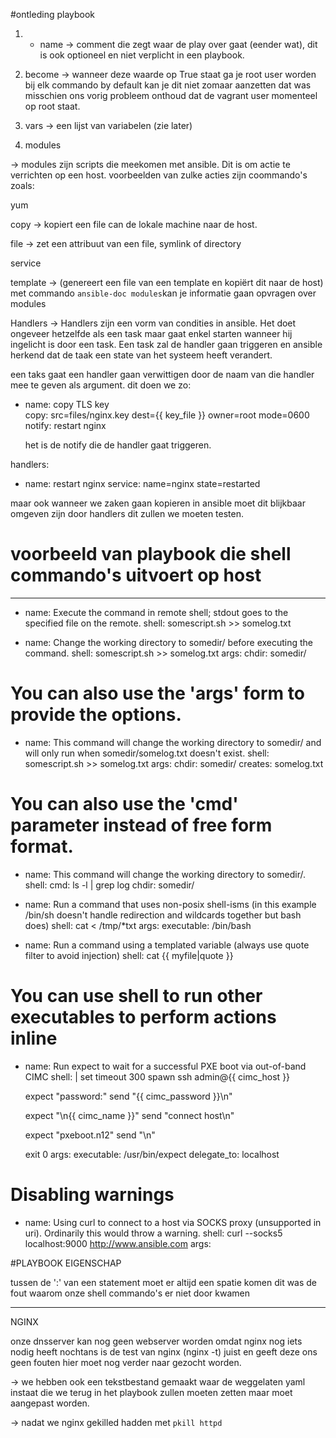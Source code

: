 #ontleding playbook

1) - name
-> comment die zegt waar de play over gaat (eender wat), dit is ook optioneel en niet verplicht in een playbook.

2) become
-> wanneer deze waarde op True staat ga je root user worden bij elk commando
by default kan je dit niet zomaar aanzetten dat was misschien ons vorig probleem onthoud dat de vagrant user momenteel op root staat.

3) vars
-> een lijst van variabelen (zie later)

4) modules

-> modules zijn scripts die meekomen met ansible. Dit is om actie te verrichten op een host. voorbeelden van zulke acties zijn coommando's zoals:

yum

copy
-> kopiert een file can de lokale machine naar de host.

file
-> zet een attribuut van een file, symlink of directory

service

template
-> (genereert een file van een template en kopiërt dit naar de host)
met commando `ansible-doc modules`kan je informatie gaan opvragen over modules

Handlers
-> Handlers zijn een vorm van condities in ansible. Het doet ongeveer hetzelfde als een task maar gaat enkel starten wanneer hij ingelicht is door een task. Een task zal de handler gaan triggeren en ansible herkend dat de taak een state van het systeem heeft verandert.

een taks gaat een handler gaan verwittigen door de naam van die handler mee te geven als argument. dit doen we zo:

 - name: copy TLS key      
   copy: src=files/nginx.key dest={{ key_file }} owner=root mode=0600
   notify: restart nginx

   het is de notify die de handler gaat triggeren.


handlers: 
- name: restart nginx 
  service: name=nginx state=restarted

maar ook wanneer we zaken gaan kopieren in ansible moet dit blijkbaar omgeven zijn door handlers dit zullen we moeten testen.


# voorbeeld van playbook die shell commando's uitvoert op host
----------------------------------------------------------------------------------------------------------

- name: Execute the command in remote shell; stdout goes to the specified file on the remote.
  shell: somescript.sh >> somelog.txt

- name: Change the working directory to somedir/ before executing the command.
  shell: somescript.sh >> somelog.txt
  args:
    chdir: somedir/

# You can also use the 'args' form to provide the options.
- name: This command will change the working directory to somedir/ and will only run when somedir/somelog.txt doesn't exist.
  shell: somescript.sh >> somelog.txt
  args:
    chdir: somedir/
    creates: somelog.txt

# You can also use the 'cmd' parameter instead of free form format.
- name: This command will change the working directory to somedir/.
  shell:
    cmd: ls -l | grep log
    chdir: somedir/

- name: Run a command that uses non-posix shell-isms (in this example /bin/sh doesn't handle redirection and wildcards together but bash does)
  shell: cat < /tmp/*txt
  args:
    executable: /bin/bash

- name: Run a command using a templated variable (always use quote filter to avoid injection)
  shell: cat {{ myfile|quote }}

# You can use shell to run other executables to perform actions inline
- name: Run expect to wait for a successful PXE boot via out-of-band CIMC
  shell: |
    set timeout 300
    spawn ssh admin@{{ cimc_host }}

    expect "password:"
    send "{{ cimc_password }}\n"

    expect "\n{{ cimc_name }}"
    send "connect host\n"

    expect "pxeboot.n12"
    send "\n"

    exit 0
  args:
    executable: /usr/bin/expect
  delegate_to: localhost

# Disabling warnings
- name: Using curl to connect to a host via SOCKS proxy (unsupported in uri). Ordinarily this would throw a warning.
  shell: curl --socks5 localhost:9000 http://www.ansible.com
  args:


#PLAYBOOK EIGENSCHAP

tussen de ':' van een statement moet er altijd een spatie komen
dit was de fout waarom onze shell commando's er niet door kwamen

------------------------------------------------------------------------------------------------------------------------------
NGINX

onze dnsserver kan nog geen webserver worden omdat nginx nog iets nodig heeft nochtans is de test van nginx (nginx -t)
juist en geeft deze ons geen fouten hier moet nog verder naar gezocht worden. 

  -> we hebben ook een tekstbestand gemaakt waar de weggelaten yaml instaat die we terug in het playbook zullen moeten zetten maar moet aangepast worden.

 -> nadat we nginx gekilled hadden met `pkill httpd`